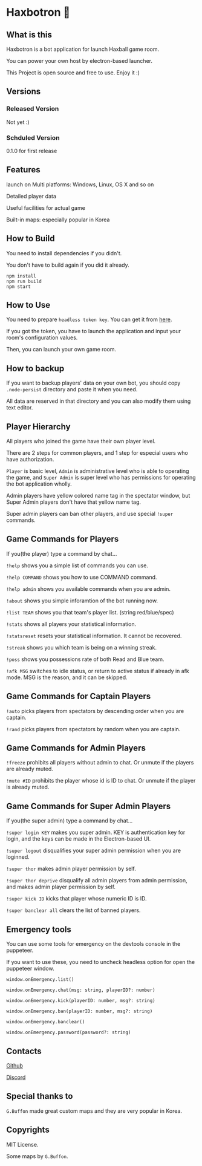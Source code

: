 # Haxbotron 🤖

## What is this
Haxbotron is a bot application for launch Haxball game room.

You can power your own host by electron-based launcher.

This Project is open source and free to use. Enjoy it :)

## Versions
### Released Version
Not yet :)

### Schduled Version
0.1.0 for first release

## Features
launch on Multi platforms: Windows, Linux, OS X and so on

Detailed player data

Useful facilities for actual game

Built-in maps: especially popular in Korea


## How to Build
You need to install dependencies if you didn't.

You don't have to build again if you did it already.

```
npm install
npm run build
npm start
```

## How to Use
You need to prepare `headless token key`. You can get it from [here](https://www.haxball.com/headlesstoken).

If you got the token, you have to launch the application and input your room's configuration values.

Then, you can launch your own game room.

## How to backup
If you want to backup players' data on your own bot, you should copy `.node-persist` directory and paste it when you need.

All data are reserved in that directory and you can also modify them using text editor.

## Player Hierarchy

All players who joined the game have their own player level.

There are 2 steps for common players, and 1 step for especial users who have authorization.

`Player` is basic level, `Admin` is administrative level who is able to operating the game, and `Super Admin` is super level who has permissions for operating the bot application wholly.

Admin players have yellow colored name tag in the spectator window, but Super Admin players don't have that yellow name tag.

Super admin players can ban other players, and use special `!super` commands.

## Game Commands for Players
If you(the player) type a command by chat...

`!help` shows you a simple list of commands you can use.

`!help COMMAND` shows you how to use COMMAND command.

`!help admin` shows you available commands when you are admin.

`!about` shows you simple inforamtion of the bot running now.

`!list TEAM` shows you that team's player list. (string red/blue/spec)

`!stats` shows all players your statistical information.

`!statsreset` resets your statistical information. It cannot be recovered.

`!streak` shows you which team is being on a winning streak.

`!poss` shows you possessions rate of both Read and Blue team.

`!afk MSG` switches to idle status, or return to active status if already in afk mode. MSG is the reason, and it can be skipped.

## Game Commands for Captain Players
`!auto` picks players from spectators by descending order when you are captain.

`!rand` picks players from spectators by random when you are captain.

## Game Commands for Admin Players
`!freeze` prohibits all players without admin to chat. Or unmute if the players are already muted.

`!mute #ID` prohibits the player whose id is ID to chat. Or unmute if the player is already muted. 

## Game Commands for Super Admin Players

If you(the super admin) type a command by chat...

`!super login KEY` makes you super admin. KEY is authentication key for login, and the keys can be made in the Electron-based UI.

`!super logout` disqualifies your super admin permission when you are loginned.

`!super thor` makes admin player permission by self.

`!super thor deprive` disqualify all admin players from admin permission, and makes admin player permission by self.

`!super kick ID` kicks that player whose numeric ID is ID.

`!super banclear all` clears the list of banned players.

## Emergency tools
You can use some tools for emergency on the devtools console in the puppeteer.

If you want to use these, you need to uncheck headless option for open the puppeteer window.

`window.onEmergency.list()`

`window.onEmergency.chat(msg: string, playerID?: number)`

`window.onEmergency.kick(playerID: number, msg?: string)`

`window.onEmergency.ban(playerID: number, msg?: string)`

`window.onEmergency.banclear()`

`window.onEmergency.password(password?: string)`

## Contacts
[Github](https://github.com/dapucita/haxbotron)

[Discord](https://discord.gg/qfg45B2)

## Special thanks to
`G.Buffon` made great custom maps and they are very popular in Korea.

## Copyrights
MIT License.

Some maps by `G.Buffon`.